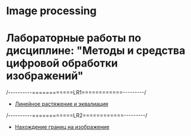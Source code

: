 # Image processing
# Лабораторные работы по дисциплине: "Методы и средства цифровой обработки изображений"

/----------============LR1============---------/

* [Линейное растяжение и эквалиация](https://github.com/o0white0o/Image-processing/tree/master/LR1)

/----------============LR2============---------/

* [Нахождение границ на изображение](https://github.com/o0white0o/Image-processing/tree/master/LR1)
